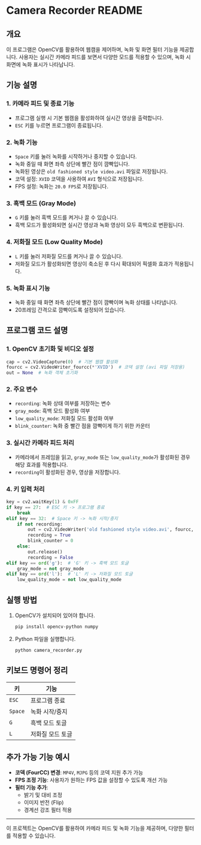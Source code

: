# Camera Recorder README

## 개요
이 프로그램은 OpenCV를 활용하여 웹캠을 제어하며, 녹화 및 화면 필터 기능을 제공합니다. 사용자는 실시간 카메라 피드를 보면서 다양한 모드를 적용할 수 있으며, 녹화 시 화면에 녹화 표시가 나타납니다.

## 기능 설명

### 1. 카메라 피드 및 종료 기능
- 프로그램 실행 시 기본 웹캠을 활성화하여 실시간 영상을 출력합니다.
- `ESC` 키를 누르면 프로그램이 종료됩니다.

### 2. 녹화 기능
- `Space` 키를 눌러 녹화를 시작하거나 중지할 수 있습니다.
- 녹화 중일 때 화면 좌측 상단에 빨간 점이 깜빡입니다.
- 녹화된 영상은 `old fashioned style video.avi` 파일로 저장됩니다.
- 코덱 설정: `XVID` 코덱을 사용하여 `AVI` 형식으로 저장됩니다.
- FPS 설정: 녹화는 `20.0 FPS`로 저장됩니다.

### 3. 흑백 모드 (Gray Mode)
- `G` 키를 눌러 흑백 모드를 켜거나 끌 수 있습니다.
- 흑백 모드가 활성화되면 실시간 영상과 녹화 영상이 모두 흑백으로 변환됩니다.

### 4. 저화질 모드 (Low Quality Mode)
- `L` 키를 눌러 저화질 모드를 켜거나 끌 수 있습니다.
- 저화질 모드가 활성화되면 영상이 축소된 후 다시 확대되어 픽셀화 효과가 적용됩니다.

### 5. 녹화 표시 기능
- 녹화 중일 때 화면 좌측 상단에 빨간 점이 깜빡이며 녹화 상태를 나타냅니다.
- 20프레임 간격으로 깜빡이도록 설정되어 있습니다.

## 프로그램 코드 설명

### 1. OpenCV 초기화 및 비디오 설정
```python
cap = cv2.VideoCapture(0)  # 기본 웹캠 활성화
fourcc = cv2.VideoWriter_fourcc(*'XVID')  # 코덱 설정 (avi 파일 저장용)
out = None  # 녹화 객체 초기화
```

### 2. 주요 변수
- `recording`: 녹화 상태 여부를 저장하는 변수
- `gray_mode`: 흑백 모드 활성화 여부
- `low_quality_mode`: 저화질 모드 활성화 여부
- `blink_counter`: 녹화 중 빨간 점을 깜빡이게 하기 위한 카운터

### 3. 실시간 카메라 피드 처리
- 카메라에서 프레임을 읽고, `gray_mode` 또는 `low_quality_mode`가 활성화된 경우 해당 효과를 적용합니다.
- `recording`이 활성화된 경우, 영상을 저장합니다.

### 4. 키 입력 처리
```python
key = cv2.waitKey(1) & 0xFF
if key == 27:  # ESC 키 -> 프로그램 종료
    break
elif key == 32:  # Space 키 -> 녹화 시작/중지
    if not recording:
        out = cv2.VideoWriter('old fashioned style video.avi', fourcc, 20.0, (frame.shape[1], frame.shape[0]))
        recording = True
        blink_counter = 0
    else:
        out.release()
        recording = False
elif key == ord('g'):  # 'G' 키 -> 흑백 모드 토글
    gray_mode = not gray_mode
elif key == ord('l'):  # 'L' 키 -> 저화질 모드 토글
    low_quality_mode = not low_quality_mode
```

## 실행 방법
1. OpenCV가 설치되어 있어야 합니다.
   ```bash
   pip install opencv-python numpy
   ```
2. Python 파일을 실행합니다.
   ```bash
   python camera_recorder.py
   ```

## 키보드 명령어 정리
| 키 | 기능 |
|----|------|
| `ESC` | 프로그램 종료 |
| `Space` | 녹화 시작/중지 |
| `G` | 흑백 모드 토글 |
| `L` | 저화질 모드 토글 |

## 추가 가능 기능 예시
- **코덱 (FourCC) 변경**: `MP4V`, `MJPG` 등의 코덱 지원 추가 가능
- **FPS 조정 기능**: 사용자가 원하는 FPS 값을 설정할 수 있도록 개선 가능
- **필터 기능 추가**:
  - 밝기 및 대비 조정
  - 이미지 반전 (Flip)
  - 경계선 강조 필터 적용

---
이 프로젝트는 OpenCV를 활용하여 카메라 피드 및 녹화 기능을 제공하며, 다양한 필터를 적용할 수 있습니다.


